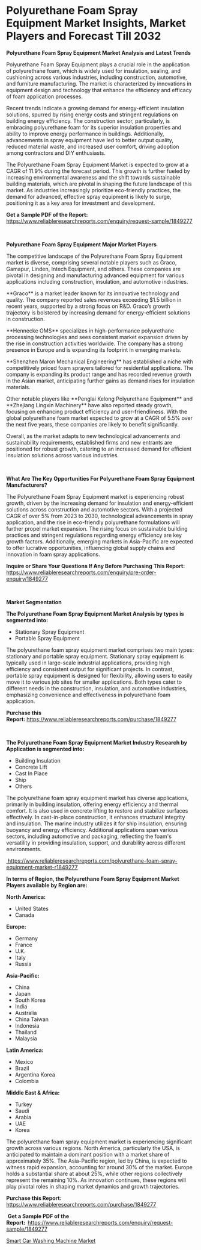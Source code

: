 <p><h1>Polyurethane Foam Spray Equipment Market Insights, Market Players and Forecast Till 2032</h1></p><p><strong>Polyurethane Foam Spray Equipment Market Analysis and Latest Trends</strong></p>
<p><p>Polyurethane Foam Spray Equipment plays a crucial role in the application of polyurethane foam, which is widely used for insulation, sealing, and cushioning across various industries, including construction, automotive, and furniture manufacturing. The market is characterized by innovations in equipment design and technology that enhance the efficiency and efficacy of foam application processes.</p><p>Recent trends indicate a growing demand for energy-efficient insulation solutions, spurred by rising energy costs and stringent regulations on building energy efficiency. The construction sector, particularly, is embracing polyurethane foam for its superior insulation properties and ability to improve energy performance in buildings. Additionally, advancements in spray equipment have led to better output quality, reduced material waste, and increased user comfort, driving adoption among contractors and DIY enthusiasts.</p><p>The Polyurethane Foam Spray Equipment Market is expected to grow at a CAGR of 11.9% during the forecast period. This growth is further fueled by increasing environmental awareness and the shift towards sustainable building materials, which are pivotal in shaping the future landscape of this market. As industries increasingly prioritize eco-friendly practices, the demand for advanced, effective spray equipment is likely to surge, positioning it as a key area for investment and development.</p></p>
<p><strong>Get a Sample PDF of the Report:&nbsp;</strong> <a href="https://www.reliableresearchreports.com/enquiry/request-sample/1849277?utm_campaign=2328&utm_medium=2&utm_source=Github&utm_content=ia&utm_term=22022025&utm_id=polyurethane-foam-spray-equipment">https://www.reliableresearchreports.com/enquiry/request-sample/1849277</a></p>
<p>&nbsp;</p>
<p><strong>Polyurethane Foam Spray Equipment Major Market Players</strong></p>
<p><p>The competitive landscape of the Polyurethane Foam Spray Equipment market is diverse, comprising several notable players such as Graco, Gamapur, Linden, Intech Equipment, and others. These companies are pivotal in designing and manufacturing advanced equipment for various applications including construction, insulation, and automotive industries.</p><p>**Graco** is a market leader known for its innovative technology and quality. The company reported sales revenues exceeding $1.5 billion in recent years, supported by a strong focus on R&D. Graco’s growth trajectory is bolstered by increasing demand for energy-efficient solutions in construction.</p><p>**Hennecke OMS** specializes in high-performance polyurethane processing technologies and sees consistent market expansion driven by the rise in construction activities worldwide. The company has a strong presence in Europe and is expanding its footprint in emerging markets.</p><p>**Shenzhen Maron Mechanical Engineering** has established a niche with competitively priced foam sprayers tailored for residential applications. The company is expanding its product range and has recorded revenue growth in the Asian market, anticipating further gains as demand rises for insulation materials.</p><p>Other notable players like **Penglai Kelong Polyurethane Equipment** and **Zhejiang Lingxin Machinery** have also reported steady growth, focusing on enhancing product efficiency and user-friendliness. With the global polyurethane foam market expected to grow at a CAGR of 5.5% over the next five years, these companies are likely to benefit significantly.</p><p>Overall, as the market adapts to new technological advancements and sustainability requirements, established firms and new entrants are positioned for robust growth, catering to an increased demand for efficient insulation solutions across various industries.</p></p>
<p>&nbsp;</p>
<p><strong>What Are The Key Opportunities For Polyurethane Foam Spray Equipment Manufacturers?</strong></p>
<p><p>The Polyurethane Foam Spray Equipment market is experiencing robust growth, driven by the increasing demand for insulation and energy-efficient solutions across construction and automotive sectors. With a projected CAGR of over 5% from 2023 to 2030, technological advancements in spray application, and the rise in eco-friendly polyurethane formulations will further propel market expansion. The rising focus on sustainable building practices and stringent regulations regarding energy efficiency are key growth factors. Additionally, emerging markets in Asia-Pacific are expected to offer lucrative opportunities, influencing global supply chains and innovation in foam spray applications.</p></p>
<p><strong>Inquire or Share Your Questions If Any Before Purchasing This Report:</strong> <a href="https://www.reliableresearchreports.com/enquiry/pre-order-enquiry/1849277?utm_campaign=2328&utm_medium=2&utm_source=Github&utm_content=ia&utm_term=22022025&utm_id=polyurethane-foam-spray-equipment">https://www.reliableresearchreports.com/enquiry/pre-order-enquiry/1849277</a></p>
<p>&nbsp;</p>
<p><strong>Market Segmentation</strong></p>
<p><strong>The Polyurethane Foam Spray Equipment Market Analysis by types is segmented into:</strong></p>
<p><ul><li>Stationary Spray Equipment</li><li>Portable Spray Equipment</li></ul></p>
<p><p>The polyurethane foam spray equipment market comprises two main types: stationary and portable spray equipment. Stationary spray equipment is typically used in large-scale industrial applications, providing high efficiency and consistent output for significant projects. In contrast, portable spray equipment is designed for flexibility, allowing users to easily move it to various job sites for smaller applications. Both types cater to different needs in the construction, insulation, and automotive industries, emphasizing convenience and effectiveness in polyurethane foam application.</p></p>
<p><strong>Purchase this Report:&nbsp;</strong><a href="https://www.reliableresearchreports.com/purchase/1849277?utm_campaign=2328&utm_medium=2&utm_source=Github&utm_content=ia&utm_term=22022025&utm_id=polyurethane-foam-spray-equipment">https://www.reliableresearchreports.com/purchase/1849277</a></p>
<p>&nbsp;</p>
<p><strong>The Polyurethane Foam Spray Equipment Market Industry Research by Application is segmented into:</strong></p>
<p><ul><li>Building Insulation</li><li>Concrete Lift</li><li>Cast In Place</li><li>Ship</li><li>Others</li></ul></p>
<p><p>The polyurethane foam spray equipment market has diverse applications, primarily in building insulation, offering energy efficiency and thermal comfort. It is also used in concrete lifting to restore and stabilize surfaces effectively. In cast-in-place construction, it enhances structural integrity and insulation. The marine industry utilizes it for ship insulation, ensuring buoyancy and energy efficiency. Additional applications span various sectors, including automotive and packaging, reflecting the foam's versatility in providing insulation, support, and durability across different environments.</p></p>
<p><a href="https://www.reliableresearchreports.com/polyurethane-foam-spray-equipment-market-r1849277?utm_campaign=2328&utm_medium=2&utm_source=Github&utm_content=ia&utm_term=22022025&utm_id=polyurethane-foam-spray-equipment">&nbsp;https://www.reliableresearchreports.com/polyurethane-foam-spray-equipment-market-r1849277</a></p>
<p><strong>In terms of Region, the Polyurethane Foam Spray Equipment Market Players available by Region are:</strong></p>
<p>
    <p> <strong> North America: </strong>
        <ul>
            <li>United States</li>
            <li>Canada</li>
        </ul>
        </p> 
    <p> <strong> Europe: </strong>
        <ul>
            <li>Germany</li>
            <li>France</li>
            <li>U.K.</li>
            <li>Italy</li>
            <li>Russia</li>
        </ul>
        </p> 
    <p> <strong> Asia-Pacific: </strong>
        <ul>
            <li>China</li>
            <li>Japan</li>
            <li>South Korea</li>
            <li>India</li>
            <li>Australia</li>
            <li>China Taiwan</li>
            <li>Indonesia</li>
            <li>Thailand</li>
            <li>Malaysia</li>
        </ul>
        </p> 
    <p> <strong> Latin America: </strong>
        <ul>
            <li>Mexico</li>
            <li>Brazil</li>
            <li>Argentina Korea</li>
            <li>Colombia</li>
        </ul>
        </p> 
    <p> <strong> Middle East & Africa: </strong>
        <ul>
            <li>Turkey</li>
            <li>Saudi</li>
            <li>Arabia</li>
            <li>UAE</li>
            <li>Korea</li>
        </ul>
    </p>
    </p>
<p><p>The polyurethane foam spray equipment market is experiencing significant growth across various regions. North America, particularly the USA, is anticipated to maintain a dominant position with a market share of approximately 35%. The Asia-Pacific region, led by China, is expected to witness rapid expansion, accounting for around 30% of the market. Europe holds a substantial share at about 25%, while other regions collectively represent the remaining 10%. As innovation continues, these regions will play pivotal roles in shaping market dynamics and growth trajectories.</p></p>
<p><strong>Purchase this Report: </strong><a href="https://www.reliableresearchreports.com/purchase/1849277?utm_campaign=2328&utm_medium=2&utm_source=Github&utm_content=ia&utm_term=22022025&utm_id=polyurethane-foam-spray-equipment">https://www.reliableresearchreports.com/purchase/1849277</a></p>
<p>&nbsp;<strong>Get a Sample PDF of the Report:&nbsp;&nbsp;</strong><a href="https://www.reliableresearchreports.com/enquiry/request-sample/1849277?utm_campaign=2328&utm_medium=2&utm_source=Github&utm_content=ia&utm_term=22022025&utm_id=polyurethane-foam-spray-equipment">https://www.reliableresearchreports.com/enquiry/request-sample/1849277</a></p>
<p><strong></strong></p>
<p><p><a href="https://github.com/oliveroste6/Market-Research-Report-List-1/blob/main/smart-car-washing-machine-market.md?utm_campaign=2328&utm_medium=2&utm_source=Github&utm_content=ia&utm_term=22022025&utm_id=polyurethane-foam-spray-equipment">Smart Car Washing Machine Market</a></p></p>